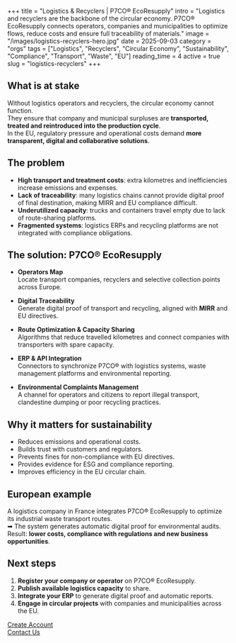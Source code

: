 +++
title = "Logistics & Recyclers | P7CO® EcoResupply"
intro = "Logistics and recyclers are the backbone of the circular economy. P7CO® EcoResupply connects operators, companies and municipalities to optimize flows, reduce costs and ensure full traceability of materials."
image = "/images/logistics-recyclers-hero.jpg"
date = 2025-09-03
category = "orgs"
tags = ["Logistics", "Recyclers", "Circular Economy", "Sustainability", "Compliance", "Transport", "Waste", "EU"]
reading_time = 4
active = true
slug = "logistics-recyclers"
+++

## What is at stake
Without logistics operators and recyclers, the circular economy cannot function.  
They ensure that company and municipal surpluses are **transported, treated and reintroduced into the production cycle**.  
In the EU, regulatory pressure and operational costs demand **more transparent, digital and collaborative solutions**.

## The problem
- **High transport and treatment costs**: extra kilometres and inefficiencies increase emissions and expenses.  
- **Lack of traceability**: many logistics chains cannot provide digital proof of final destination, making MIRR and EU compliance difficult.  
- **Underutilized capacity**: trucks and containers travel empty due to lack of route-sharing platforms.  
- **Fragmented systems**: logistics ERPs and recycling platforms are not integrated with compliance obligations.  

## The solution: P7CO® EcoResupply
- **Operators Map**  
  Locate transport companies, recyclers and selective collection points across Europe.  

- **Digital Traceability**  
  Generate digital proof of transport and recycling, aligned with **MIRR** and EU directives.  

- **Route Optimization & Capacity Sharing**  
  Algorithms that reduce travelled kilometres and connect companies with transporters with spare capacity.  

- **ERP & API Integration**  
  Connectors to synchronize P7CO® with logistics systems, waste management platforms and environmental reporting.  

- **Environmental Complaints Management**  
  A channel for operators and citizens to report illegal transport, clandestine dumping or poor recycling practices.  

## Why it matters for sustainability
- Reduces emissions and operational costs.  
- Builds trust with customers and regulators.  
- Prevents fines for non-compliance with EU directives.  
- Provides evidence for ESG and compliance reporting.  
- Improves efficiency in the EU circular chain.  

## European example
A logistics company in France integrates P7CO® EcoResupply to optimize its industrial waste transport routes.  
➡ The system generates automatic digital proof for environmental audits.  
Result: **lower costs, compliance with regulations and new business opportunities**.  

## Next steps
1. **Register your company or operator** on P7CO® EcoResupply.  
2. **Publish available logistics capacity** to share.  
3. **Integrate your ERP** to generate digital proof and automatic reports.  
4. **Engage in circular projects** with companies and municipalities across the EU.  

[Create Account](/en/Account/Register)  
[Contact Us](/en/Home/Contact)  

